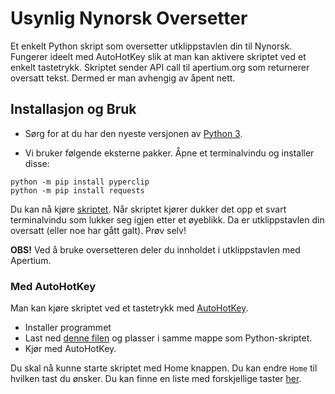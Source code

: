# Usynlig Nynorsk Oversetter
Et enkelt Python skript som oversetter utklippstavlen din til Nynorsk. Fungerer ideelt med AutoHotKey slik at man kan aktivere skriptet ved et enkelt tastetrykk. Skriptet sender API call til apertium.org som returnerer oversatt tekst. Dermed er man avhengig av åpent nett.
## Installasjon og Bruk
- Sørg for at du har den nyeste versjonen av [Python 3](https://www.python.org/downloads/).

- Vi bruker følgende eksterne pakker. Åpne et terminalvindu og installer disse:
```
python -m pip install pyperclip
python -m pip install requests
```
Du kan nå kjøre [skriptet](https://github.com/cheval-constipe/Usynlig-Nynorsk-Oversetter/blob/main/script.py). Når skriptet kjører dukker det opp et svart terminalvindu som lukker seg igjen etter et øyeblikk. Da er utklippstavlen din oversatt (eller noe har gått galt). Prøv selv!

**OBS!** Ved å bruke oversetteren deler du innholdet i utklippstavlen med Apertium.

### Med AutoHotKey
Man kan kjøre skriptet ved et tastetrykk med [AutoHotKey](https://www.autohotkey.com).
- Installer programmet
- Last ned [denne filen](https://github.com/cheval-constipe/Usynlig-Nynorsk-Oversetter/blob/main/oversett.ahk) og plasser i samme mappe som Python-skriptet.
- Kjør med AutoHotKey.

Du skal nå kunne starte skriptet med Home knappen. Du kan endre `Home` til hvilken tast du ønsker. Du kan finne en liste med forskjellige taster [her](https://www.autohotkey.com/docs/KeyList.htm).
